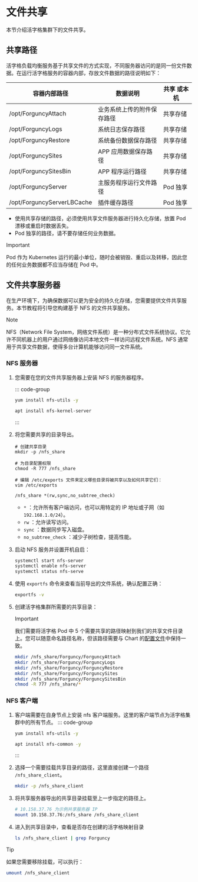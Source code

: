 # 文件共享

本节介绍活字格集群下的文件共享。

## 共享路径

活字格负载均衡服务基于共享文件的方式实现，不同服务器访问的是同一份文件数据。在运行活字格服务的容器内部，存放文件数据的路径说明如下：

| 容器内部路径               | 数据说明                   | 共享 或本机 |
| -------------------------- | -------------------------- | ----------- |
| /opt/ForguncyAttach        | 业务系统上传的附件保存路径 | 共享存储    |
| /opt/ForguncyLogs          | 系统日志保存路径           | 共享存储    |
| /opt/ForguncyRestore       | 系统备份数据保存路径       | 共享存储    |
| /opt/ForguncySites         | APP 应用数据保存路径       | 共享存储    |
| /opt/ForguncySitesBin      | APP 程序运行路径           | 共享存储    |
| /opt/ForguncyServer        | 主服务程序运行文件路径     | Pod 独享    |
| /opt/ForguncyServerLBCache | 插件缓存路径               | Pod 独享    |

-   使用共享存储的路径，必须使用共享文件服务器进行持久化存储，放置 Pod 漂移或重启时数据丢失。
-   Pod 独享的路径，请不要存储任何业务数据。

> [!IMPORTANT]
> Pod 作为 Kubernetes 运行的最小单位，随时会被销毁、重启以及转移，因此您的任何业务数据都不应当存储在 Pod 中。

## 文件共享服务器

在生产环境下，为确保数据可以更为安全的持久化存储，您需要提供文件共享服务。本节教程将引导您构建基于 NFS 的文件共享服务。

> [!NOTE]
> NFS（Network File System，网络文件系统）是一种分布式文件系统协议。它允许不同机器上的用户通过网络像访问本地文件一样访问远程文件系统。NFS 通常用于共享文件数据，使得多台计算机能够访问同一文件系统。

### NFS 服务器

1. 您需要在您的文件共享服务器上安装 NFS 的服务器程序。

    ::: code-group

    ```bash [CentOS]
    yum install nfs-utils -y
    ```

    ```bash [Ubuntu]
    apt install nfs-kernel-server
    ```

    :::

2. 将您需要共享的目录导出。

    ```bash{10}
    # 创建共享目录
    mkdir -p /nfs_share

    # 为目录配置权限
    chmod -R 777 /nfs_share

    # 编辑 /etc/exports 文件来定义哪些目录将被共享以及如何共享它们：
    vim /etc/exports

    /nfs_share *(rw,sync,no_subtree_check)
    ```

    - `*` ：允许所有客户端访问，也可以用特定的 IP 地址或子网（如 `192.168.1.0/24`）。
    - `rw` ：允许读写访问。
    - `sync` ：数据同步写入磁盘。
    - `no_subtree_check` ：减少子树检查，提高性能。

3. 启动 NFS 服务并设置开机自启：

    ```bash
    systemctl start nfs-server
    systemctl enable nfs-server
    systemctl status nfs-serve
    ```

4. 使用 `exportfs` 命令来查看当前导出的文件系统，确认配置正确：

    ```bash
    exportfs -v

    ```

5. 创建活字格集群所需要的共享目录：

    > [!IMPORTANT]
    > 我们需要将活字格 Pod 中 5 个需要共享的路径映射到我们的共享文件目录上。您可以随意命名路径名称，但该路径需要与 Chart 的[配置文件](./chart-install#标准配置)中保持一致。

    ```bash
    mkdir /nfs_share/Forguncy/ForguncyAttach
    mkdir /nfs_share/Forguncy/ForguncyLogs
    mkdir /nfs_share/Forguncy/ForguncyRestore
    mkdir /nfs_share/Forguncy/ForguncySites
    mkdir /nfs_share/Forguncy/ForguncySitesBin
    chmod -R 777 /nfs_share/*
    ```

### NFS 客户端

1. 客户端需要在自身节点上安装 nfs 客户端服务。这里的客户端节点为活字格集群中的所有节点。
   ::: code-group

    ```bash [CentOS]
    yum install nfs-utils -y
    ```

    ```bash [Ubuntu]
    apt install nfs-common -y
    ```

    :::

2. 选择一个需要挂载共享目录的路径，这里直接创建一个路径 `/nfs_share_client`。

    ```bash
    mkdir -p /nfs_share_client
    ```

3. 将共享服务器导出的共享目录挂载至上一步指定的路径上。
    ```bash
    # 10.158.37.76 为示例共享服务器 IP
    mount 10.158.37.76:/nfs_share /nfs_share_client
    ```
4. 进入到共享目录中，查看是否存在创建的活字格映射目录
    ```bash
    ls /nfs_share_client | grep Forguncy
    ```

> [!TIP]
> 如果您需要移除挂载，可以执行：
>
> ```bash
> umount /nfs_share_client
> ```
